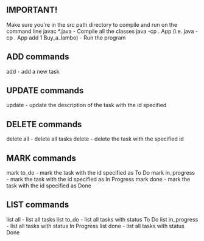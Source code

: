 ## IMPORTANT!

Make sure you're in the src path directory to compile and run on the command line
javac \*.java - Compile all the classes
java -cp . App <command> <value1> <value2>(i.e. java -cp . App add 1 Buy_a_lambo) - Run the program

## ADD commands

add <id> <description> - add a new task

## UPDATE commands

update <id> <description> - update the description of the task with the id specified

## DELETE commands

delete all - delete all tasks
delete <id> - delete the task with the specified id

## MARK commands

mark <id> to_do - mark the task with the id specified as To Do
mark <id> in_progress - mark the task with the id specified as In Progress
mark <id> done - mark the task with the id specified as Done

## LIST commands

list all - list all tasks
list to_do - list all tasks with status To Do
list in_progress - list all tasks with status In Progress
list done - list all tasks with status Done
